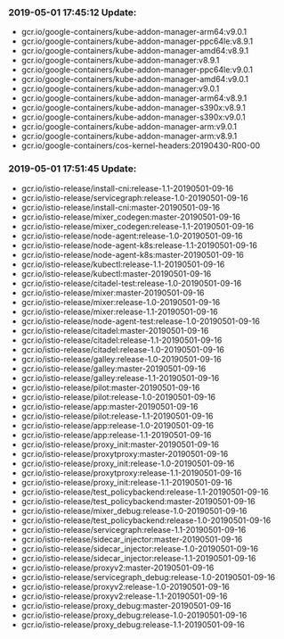 ### 2019-05-01 17:45:12 Update:

- gcr.io/google-containers/kube-addon-manager-arm64:v9.0.1
- gcr.io/google-containers/kube-addon-manager-ppc64le:v8.9.1
- gcr.io/google-containers/kube-addon-manager-amd64:v8.9.1
- gcr.io/google-containers/kube-addon-manager:v8.9.1
- gcr.io/google-containers/kube-addon-manager-ppc64le:v9.0.1
- gcr.io/google-containers/kube-addon-manager-amd64:v9.0.1
- gcr.io/google-containers/kube-addon-manager:v9.0.1
- gcr.io/google-containers/kube-addon-manager-arm64:v8.9.1
- gcr.io/google-containers/kube-addon-manager-s390x:v8.9.1
- gcr.io/google-containers/kube-addon-manager-s390x:v9.0.1
- gcr.io/google-containers/kube-addon-manager-arm:v9.0.1
- gcr.io/google-containers/kube-addon-manager-arm:v8.9.1
- gcr.io/google-containers/cos-kernel-headers:20190430-R00-00
### 2019-05-01 17:51:45 Update:

- gcr.io/istio-release/install-cni:release-1.1-20190501-09-16
- gcr.io/istio-release/servicegraph:release-1.0-20190501-09-16
- gcr.io/istio-release/install-cni:master-20190501-09-16
- gcr.io/istio-release/mixer_codegen:master-20190501-09-16
- gcr.io/istio-release/mixer_codegen:release-1.1-20190501-09-16
- gcr.io/istio-release/node-agent:release-1.0-20190501-09-16
- gcr.io/istio-release/node-agent-k8s:release-1.1-20190501-09-16
- gcr.io/istio-release/node-agent-k8s:master-20190501-09-16
- gcr.io/istio-release/kubectl:release-1.1-20190501-09-16
- gcr.io/istio-release/kubectl:master-20190501-09-16
- gcr.io/istio-release/citadel-test:release-1.0-20190501-09-16
- gcr.io/istio-release/mixer:master-20190501-09-16
- gcr.io/istio-release/mixer:release-1.0-20190501-09-16
- gcr.io/istio-release/mixer:release-1.1-20190501-09-16
- gcr.io/istio-release/node-agent-test:release-1.0-20190501-09-16
- gcr.io/istio-release/citadel:master-20190501-09-16
- gcr.io/istio-release/citadel:release-1.1-20190501-09-16
- gcr.io/istio-release/citadel:release-1.0-20190501-09-16
- gcr.io/istio-release/galley:release-1.0-20190501-09-16
- gcr.io/istio-release/galley:master-20190501-09-16
- gcr.io/istio-release/galley:release-1.1-20190501-09-16
- gcr.io/istio-release/pilot:master-20190501-09-16
- gcr.io/istio-release/pilot:release-1.0-20190501-09-16
- gcr.io/istio-release/app:master-20190501-09-16
- gcr.io/istio-release/pilot:release-1.1-20190501-09-16
- gcr.io/istio-release/app:release-1.0-20190501-09-16
- gcr.io/istio-release/app:release-1.1-20190501-09-16
- gcr.io/istio-release/proxy_init:master-20190501-09-16
- gcr.io/istio-release/proxytproxy:master-20190501-09-16
- gcr.io/istio-release/proxy_init:release-1.0-20190501-09-16
- gcr.io/istio-release/proxytproxy:release-1.1-20190501-09-16
- gcr.io/istio-release/proxy_init:release-1.1-20190501-09-16
- gcr.io/istio-release/test_policybackend:release-1.1-20190501-09-16
- gcr.io/istio-release/test_policybackend:master-20190501-09-16
- gcr.io/istio-release/mixer_debug:release-1.0-20190501-09-16
- gcr.io/istio-release/test_policybackend:release-1.0-20190501-09-16
- gcr.io/istio-release/servicegraph:release-1.1-20190501-09-16
- gcr.io/istio-release/sidecar_injector:master-20190501-09-16
- gcr.io/istio-release/sidecar_injector:release-1.0-20190501-09-16
- gcr.io/istio-release/sidecar_injector:release-1.1-20190501-09-16
- gcr.io/istio-release/proxyv2:master-20190501-09-16
- gcr.io/istio-release/servicegraph_debug:release-1.0-20190501-09-16
- gcr.io/istio-release/proxyv2:release-1.0-20190501-09-16
- gcr.io/istio-release/proxyv2:release-1.1-20190501-09-16
- gcr.io/istio-release/proxy_debug:master-20190501-09-16
- gcr.io/istio-release/proxy_debug:release-1.0-20190501-09-16
- gcr.io/istio-release/proxy_debug:release-1.1-20190501-09-16
